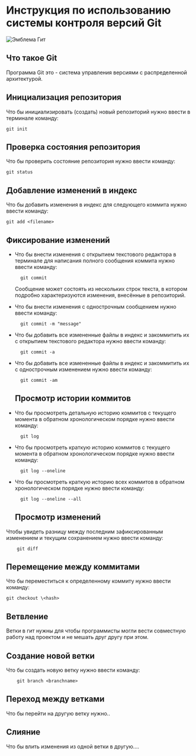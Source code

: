 # **Инструкция по  использованию системы контроля версий Git**

![Эмблема Гит](git.png)

## Что такое Git

Программа Git это - система управления версиями с распределенной архитектурой.

##  Инициализация репозитория

Что бы инициализировать (создать) новый репозиторий нужно ввести в терминале команду:

    git init

##  Проверка состояния репозитория

Что бы проверить состояние репозитория нужно ввести команду:

    git status

## Добавление изменений в индекс

Что бы добавить изменения в индекс для следующего коммита нужно ввести команду:

    git add <filename>

## Фиксирование изменений

* Что бы внести изменения с открытием текстового редактора в терминале для написания полного сообщения коммита нужно ввести команду:
    
    
        git commit 

    Сообщение может состоять из нескольких строк текста, в котором подробно характеризуются изменения, внесённые в репозиторий.

* Что бы внести изменения с однострочным сообщением нужно ввести команду:

        git commit -m "message"


* Что бы добавить все измененные файлы в индекс и закоммитить их с открытием текстового редактора нужно ввести команду:

        git commit -a

* Что бы добавить все измененные файлы в индекс и закоммитить их с однострочным изменением нужно ввести команду:

        git commit -am


    ## Просмотр истории коммитов

* Что бы просмотреть детальную историю коммитов c текущего момента в обратном хронологическом  порядке нужно ввести команду:

        git log

* Что бы просмотреть краткую историю коммитов с текущего момента в обратном хронологическом  порядке нужно ввести команду:

        git log --oneline

* Что бы просмотреть краткую историю всех коммитов в обратном хронологическом  порядке нужно ввести команду:

        git log --oneline --all


   ## Просмотр  изменений   

Чтобы увидеть разницу между последним зафиксированным изменением и текущим сохранением нужно ввести команду:

        git diff

## Перемещение между коммитами

Что бы переместиться к определенному коммиту нужно ввести команду:   

    git checkout \<hash>

## Ветвление

Ветки в гит нужны для чтобы программисты могли вести совместную работу над проектом и не мешать друг другу при этом.

## Создание новой ветки

Что бы создать новую ветку нужно ввести команду:

        git branch <branchname>

## Переход между ветками

Что бы перейти на другую ветку нужно..

## Слияние

Что бы влить изменения из одной ветки в другую....
